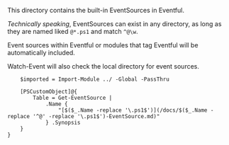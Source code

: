 This directory contains the built-in EventSources in Eventful.

_Technically speaking_, EventSources can exist in any directory, as long as they are named liked `@*.ps1` and match `^@\w`.

Event sources within Eventful or modules that tag Eventful will be automatically included.

Watch-Event will also check the local directory for event sources.

~~~PipeScript{
    $imported = Import-Module ../ -Global -PassThru
    
    [PSCustomObject]@{
        Table = Get-EventSource |
            .Name {
                "[$($_.Name -replace '\.ps1$')](/docs/$($_.Name -replace '^@' -replace '\.ps1$')-EventSource.md)"
            } .Synopsis
    }
}
~~~


